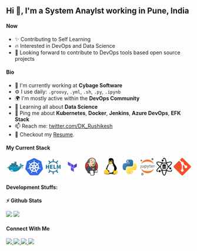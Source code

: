 ## Hi 👋, I'm a System Anaylst working in Pune, India


#### Now

- ✨ Contributing to Self Learning
- :fire: Interested in DevOps and Data Science
- :calendar: Looking forward to contribute to DevOps tools based open source projects 

#### Bio

- 🏢 I'm currently working at **Cybage Software**
- ⚙️ I use daily: `.groovy`, `.yml`, `.sh`, `.py`, `.ipynb` 
- 🌍 I'm mostly active within the **DevOps Community**
- 🌱 Learning all about **Data Science**
- 💬 Ping me about **Kubernetes**, **Docker**, **Jenkins**, **Azure DevOps**, **EFK Stack**
- 📫 Reach me: [twitter.com/DK_Rushikesh](https://twitter.com/DK_Rushikesh)
- 📝 Checkout my [Resume](files/resume.pdf).

#### My Current Stack

<img height="48" src="img/docker.svg" alt="Docker"> <img height="48" src="img/kubernetes.svg" alt="kubernetes"> <img height="48" src="img/helm.svg" alt="helm"> <img height="48" src="img/terraform.svg" alt="terraform"> <img height="48" src="img/jenkins.svg" alt="jenkins"> <img height="48" src="img/linux.svg" alt="linux"> <img height="48" src="img/python.svg" alt="python"> <img height="48" src="img/jupyter.svg" alt="jupyter"> <img height="48" src="img/data-science.svg" alt="data-science"> <img height="48" src="img/git.svg" alt="git">

#### Development Stuffs:

<b>⚡ Github Stats</b>
<p float="left">
<img height="180em" src="https://github-readme-stats.vercel.app/api?username=rushikeshdikey&show_icons=true&hide_border=true&&count_private=true&include_all_commits=true" /> 
<img height="180em" src="https://github-readme-stats.vercel.app/api/top-langs/?username=rushikeshdikey&show_icons=true&hide_border=true&layout=compact&langs_count=8"/>
</p>


#### Connect With Me

<p left="center">
<a href="https://twitter.com/DK_Rushikesh">
  <img src="https://img.shields.io/badge/twitter-%231DA1F2.svg?&style=for-the-badge&logo=twitter&logoColor=white" height=25>
</a> 
<a href="https://www.linkedin.com/in/rushikesh-dikey/">
  <img src="https://img.shields.io/badge/linkedin-%230077B5.svg?&style=for-the-badge&logo=linkedin&logoColor=white" height=25>
</a> 
<a href="https://www.facebook.com/">
  <img src="https://img.shields.io/badge/Facebook-1877F2?style=for-the-badge&logo=facebook&logoColor=white" height=25>
</a>
<a href="mailto:dikeyrushikesh@gmail.com">
  <img src="	https://img.shields.io/badge/Gmail-D14836?style=for-the-badge&logo=gmail&logoColor=white" height=25>
</a>
</p>
